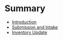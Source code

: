 # Summary

* [Introduction](README.md)
* [Submission and Intake](chapter1.md)
* [Inventory Update](inventory_update.md)

